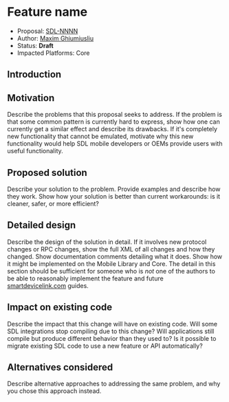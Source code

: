 # Feature name

* Proposal: [SDL-NNNN](nnnn-environment-and-technology-update.md)
* Author: [Maxim Ghiumiusliu](https://github.com/smartdevicelink/mghiumiusliu)
* Status: **Draft**
* Impacted Platforms: Core

## Introduction



## Motivation

Describe the problems that this proposal seeks to address. If the problem is that some common pattern is currently hard to express, show how one can currently get a similar effect and describe its drawbacks. If it's completely new functionality that cannot be emulated, motivate why this new functionality would help SDL mobile developers or OEMs provide users with useful functionality.

## Proposed solution

Describe your solution to the problem. Provide examples and describe how they work. Show how your solution is better than current workarounds: is it cleaner, safer, or more efficient?

## Detailed design

Describe the design of the solution in detail. If it involves new protocol changes or RPC changes, show the full XML of all changes and how they changed. Show documentation comments detailing what it does. Show how it might be implemented on the Mobile Library and Core. The detail in this section should be sufficient for someone who is *not* one of the authors to be able to reasonably implement the feature and future [smartdevicelink.com](https://www.smartdevicelink.com) guides.

## Impact on existing code

Describe the impact that this change will have on existing code. Will some SDL integrations stop compiling due to this change? Will applications still compile but produce different behavior than they used to? Is it possible to migrate existing SDL code to use a new feature or API automatically?

## Alternatives considered

Describe alternative approaches to addressing the same problem, and why you chose this approach instead.
